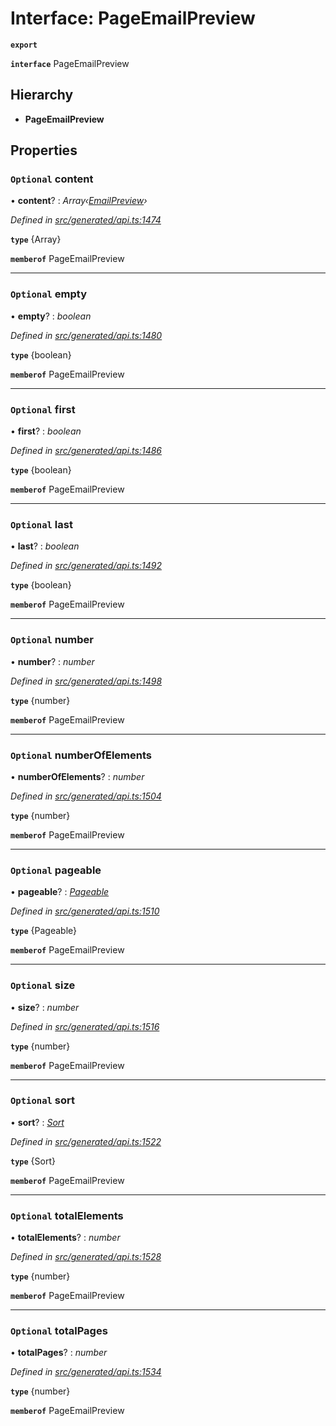 # Interface: PageEmailPreview

**`export`** 

**`interface`** PageEmailPreview

## Hierarchy

* **PageEmailPreview**

## Properties

### `Optional` content

• **content**? : *Array‹[EmailPreview](_generated_api_.emailpreview.md)›*

*Defined in [src/generated/api.ts:1474](https://github.com/mailslurp/mailslurp-client-ts-js/blob/45dbdd8/src/generated/api.ts#L1474)*

**`type`** {Array<EmailPreview>}

**`memberof`** PageEmailPreview

___

### `Optional` empty

• **empty**? : *boolean*

*Defined in [src/generated/api.ts:1480](https://github.com/mailslurp/mailslurp-client-ts-js/blob/45dbdd8/src/generated/api.ts#L1480)*

**`type`** {boolean}

**`memberof`** PageEmailPreview

___

### `Optional` first

• **first**? : *boolean*

*Defined in [src/generated/api.ts:1486](https://github.com/mailslurp/mailslurp-client-ts-js/blob/45dbdd8/src/generated/api.ts#L1486)*

**`type`** {boolean}

**`memberof`** PageEmailPreview

___

### `Optional` last

• **last**? : *boolean*

*Defined in [src/generated/api.ts:1492](https://github.com/mailslurp/mailslurp-client-ts-js/blob/45dbdd8/src/generated/api.ts#L1492)*

**`type`** {boolean}

**`memberof`** PageEmailPreview

___

### `Optional` number

• **number**? : *number*

*Defined in [src/generated/api.ts:1498](https://github.com/mailslurp/mailslurp-client-ts-js/blob/45dbdd8/src/generated/api.ts#L1498)*

**`type`** {number}

**`memberof`** PageEmailPreview

___

### `Optional` numberOfElements

• **numberOfElements**? : *number*

*Defined in [src/generated/api.ts:1504](https://github.com/mailslurp/mailslurp-client-ts-js/blob/45dbdd8/src/generated/api.ts#L1504)*

**`type`** {number}

**`memberof`** PageEmailPreview

___

### `Optional` pageable

• **pageable**? : *[Pageable](_generated_api_.pageable.md)*

*Defined in [src/generated/api.ts:1510](https://github.com/mailslurp/mailslurp-client-ts-js/blob/45dbdd8/src/generated/api.ts#L1510)*

**`type`** {Pageable}

**`memberof`** PageEmailPreview

___

### `Optional` size

• **size**? : *number*

*Defined in [src/generated/api.ts:1516](https://github.com/mailslurp/mailslurp-client-ts-js/blob/45dbdd8/src/generated/api.ts#L1516)*

**`type`** {number}

**`memberof`** PageEmailPreview

___

### `Optional` sort

• **sort**? : *[Sort](_generated_api_.sort.md)*

*Defined in [src/generated/api.ts:1522](https://github.com/mailslurp/mailslurp-client-ts-js/blob/45dbdd8/src/generated/api.ts#L1522)*

**`type`** {Sort}

**`memberof`** PageEmailPreview

___

### `Optional` totalElements

• **totalElements**? : *number*

*Defined in [src/generated/api.ts:1528](https://github.com/mailslurp/mailslurp-client-ts-js/blob/45dbdd8/src/generated/api.ts#L1528)*

**`type`** {number}

**`memberof`** PageEmailPreview

___

### `Optional` totalPages

• **totalPages**? : *number*

*Defined in [src/generated/api.ts:1534](https://github.com/mailslurp/mailslurp-client-ts-js/blob/45dbdd8/src/generated/api.ts#L1534)*

**`type`** {number}

**`memberof`** PageEmailPreview
